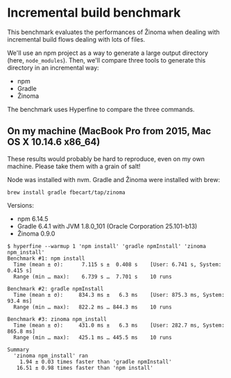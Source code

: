 # Incremental build benchmark

This benchmark evaluates the performances of Žinoma when dealing with incremental build flows dealing with lots of files.

We'll use an npm project as a way to generate a large output directory (here, `node_modules`).
Then, we'll compare three tools to generate this directory in an incremental way:

- npm
- Gradle
- Žinoma

The benchmark uses Hyperfine to compare the three commands.

## On my machine (MacBook Pro from 2015, Mac OS X 10.14.6 x86_64)

These results would probably be hard to reproduce, even on my own machine. Please take them with a grain of salt!

Node was installed with nvm. Gradle and Žinoma were installed with brew:

```shell script
brew install gradle fbecart/tap/zinoma
```

Versions:

- npm 6.14.5
- Gradle 6.4.1 with JVM 1.8.0_101 (Oracle Corporation 25.101-b13)
- Žinoma 0.9.0

```shell script
$ hyperfine --warmup 1 'npm install' 'gradle npmInstall' 'zinoma npm_install'
Benchmark #1: npm install
  Time (mean ± σ):      7.115 s ±  0.408 s    [User: 6.741 s, System: 0.415 s]
  Range (min … max):    6.739 s …  7.701 s    10 runs

Benchmark #2: gradle npmInstall
  Time (mean ± σ):     834.3 ms ±   6.3 ms    [User: 875.3 ms, System: 93.4 ms]
  Range (min … max):   822.2 ms … 844.3 ms    10 runs

Benchmark #3: zinoma npm_install
  Time (mean ± σ):     431.0 ms ±   6.3 ms    [User: 282.7 ms, System: 865.8 ms]
  Range (min … max):   425.1 ms … 445.5 ms    10 runs

Summary
  'zinoma npm_install' ran
    1.94 ± 0.03 times faster than 'gradle npmInstall'
   16.51 ± 0.98 times faster than 'npm install'
```
